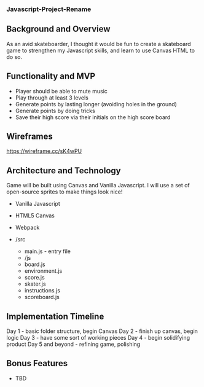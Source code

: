 ### Javascript-Project-Rename

## Background and Overview

As an avid skateboarder, I thought it would be fun to create a skateboard game to strengthen my Javascript skills, and learn to use Canvas HTML to do so.

## Functionality and MVP

  * Player should be able to mute music
  * Play through at least 3 levels
  * Generate points by lasting longer (avoiding holes in the ground)
  * Generate points by doing tricks
  * Save their high score via their initials on the high score board
  
## Wireframes

https://wireframe.cc/sK4wPU

## Architecture and Technology

Game will be built using Canvas and Vanilla Javascript. I will use a set of open-source sprites to make things look nice!

  * Vanilla Javascript
  * HTML5 Canvas
  * Webpack

  * /src
    * main.js - entry file
    * /js
     * board.js
     * environment.js
     * score.js
     * skater.js
     * instructions.js
     * scoreboard.js

## Implementation Timeline

Day 1 - basic folder structure, begin Canvas
Day 2 - finish up canvas, begin logic
Day 3 - have some sort of working pieces
Day 4 - begin solidifying product
Day 5 and beyond - refining game, polishing

## Bonus Features 

* TBD

